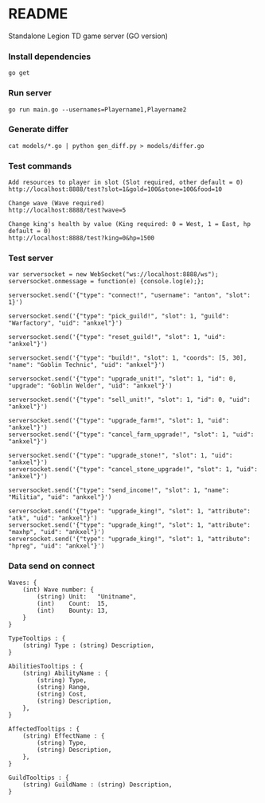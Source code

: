 # README #

Standalone Legion TD game server (GO version)

### Install dependencies ###

    go get

### Run server ###

    go run main.go --usernames=Playername1,Playername2

### Generate differ ###

    cat models/*.go | python gen_diff.py > models/differ.go

### Test commands ###

    Add resources to player in slot (Slot required, other default = 0)
    http://localhost:8888/test?slot=1&gold=100&stone=100&food=10

    Change wave (Wave required)
    http://localhost:8888/test?wave=5

    Change king's health by value (King required: 0 = West, 1 = East, hp default = 0)
    http://localhost:8888/test?king=0&hp=1500

### Test server ###

    var serversocket = new WebSocket("ws://localhost:8888/ws");
    serversocket.onmessage = function(e) {console.log(e);};

    serversocket.send('{"type": "connect!", "username": "anton", "slot": 1}')

    serversocket.send('{"type": "pick_guild!", "slot": 1, "guild": "Warfactory", "uid": "ankxel"}')

    serversocket.send('{"type": "reset_guild!", "slot": 1, "uid": "ankxel"}')

    serversocket.send('{"type": "build!", "slot": 1, "coords": [5, 30], "name": "Goblin Technic", "uid": "ankxel"}')

    serversocket.send('{"type": "upgrade_unit!", "slot": 1, "id": 0, "upgrade": "Goblin Welder", "uid": "ankxel"}')

    serversocket.send('{"type": "sell_unit!", "slot": 1, "id": 0, "uid": "ankxel"}')

    serversocket.send('{"type": "upgrade_farm!", "slot": 1, "uid": "ankxel"}')
    serversocket.send('{"type": "cancel_farm_upgrade!", "slot": 1, "uid": "ankxel"}')

    serversocket.send('{"type": "upgrade_stone!", "slot": 1, "uid": "ankxel"}')
    serversocket.send('{"type": "cancel_stone_upgrade!", "slot": 1, "uid": "ankxel"}')

    serversocket.send('{"type": "send_income!", "slot": 1, "name": "Militia", "uid": "ankxel"}')

    serversocket.send('{"type": "upgrade_king!", "slot": 1, "attribute": "atk", "uid": "ankxel"}')
    serversocket.send('{"type": "upgrade_king!", "slot": 1, "attribute": "maxhp", "uid": "ankxel"}')
    serversocket.send('{"type": "upgrade_king!", "slot": 1, "attribute": "hpreg", "uid": "ankxel"}')

### Data send on connect ###

    Waves: {
        (int) Wave number: {
            (string) Unit:   "Unitname",
            (int)    Count:  15,
            (int)    Bounty: 13,
        }
    }

    TypeTooltips : {
        (string) Type : (string) Description,
    }

    AbilitiesTooltips : {
        (string) AbilityName : {
            (string) Type,
            (string) Range,
            (string) Cost,
            (string) Description,
        },
    }

    AffectedTooltips : {
        (string) EffectName : {
            (string) Type,
            (string) Description,
        },
    }

    GuildTooltips : {
        (string) GuildName : (string) Description,
    }